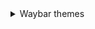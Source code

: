<details>
  <summary> Waybar themes </summary>
   <ol>
  <details>
    <summary> Monochrome </summary> 
    
  ![image](https://raw.githubusercontent.com/gkmax132/hyprland_dotfiles/refs/heads/main/images/waybar/monochrome.png)
  
  </details>
  </ol>
  <ol>
    <details>
      <summary> Personal </summary>

  ![image](https://raw.githubusercontent.com/gkmax132/hyprland_dotfiles/refs/heads/main/images/waybar/personal.png)    
    </details>
  </ol>
</details>
